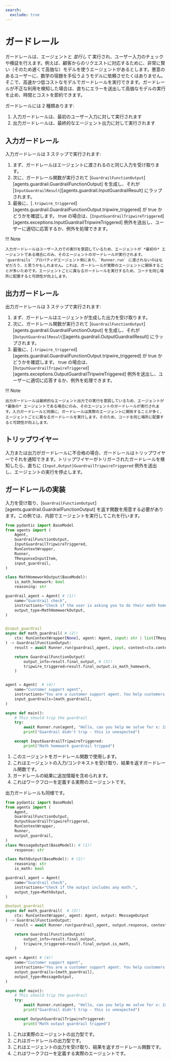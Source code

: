 ```yaml
---
search:
  exclude: true
---
```

# ガードレール

ガードレールは、エージェントと _並行して_ 実行され、ユーザー入力のチェックや検証を行えます。例えば、顧客からのリクエストに対応するために、非常に賢い（そのため遅くて高価な）モデルを使うエージェントがあるとします。悪意のあるユーザーに、数学の宿題を手伝うようモデルに依頼させたくはありません。そこで、高速かつ低コストなモデルでガードレールを実行できます。ガードレールが不正な利用を検知した場合は、直ちにエラーを送出して高価なモデルの実行を止め、時間とコストを節約できます。

ガードレールには 2 種類あります:

1. 入力ガードレールは、最初のユーザー入力に対して実行されます
2. 出力ガードレールは、最終的なエージェント出力に対して実行されます

## 入力ガードレール

入力ガードレールは 3 ステップで実行されます:

1. まず、ガードレールはエージェントに渡されるのと同じ入力を受け取ります。
2. 次に、ガードレール関数が実行されて [`GuardrailFunctionOutput`][agents.guardrail.GuardrailFunctionOutput] を生成し、それが [`InputGuardrailResult`][agents.guardrail.InputGuardrailResult] にラップされます。
3. 最後に、[`.tripwire_triggered`][agents.guardrail.GuardrailFunctionOutput.tripwire_triggered] が true かどうかを確認します。 true の場合は、[`InputGuardrailTripwireTriggered`][agents.exceptions.InputGuardrailTripwireTriggered] 例外を送出し、ユーザーに適切に応答するか、例外を処理できます。

!!! Note

    入力ガードレールはユーザー入力での実行を意図しているため、エージェントが *最初の* エージェントである場合にのみ、そのエージェントのガードレールが実行されます。`guardrails` プロパティがエージェント側にあり、`Runner.run` に渡されないのはなぜだろう、と思うかもしれません。これは、ガードレールが実際のエージェントに関係することが多いためです。エージェントごとに異なるガードレールを実行するため、コードを同じ場所に配置すると可読性が向上します。

## 出力ガードレール

出力ガードレールは 3 ステップで実行されます:

1. まず、ガードレールはエージェントが生成した出力を受け取ります。
2. 次に、ガードレール関数が実行されて [`GuardrailFunctionOutput`][agents.guardrail.GuardrailFunctionOutput] を生成し、それが [`OutputGuardrailResult`][agents.guardrail.OutputGuardrailResult] にラップされます。
3. 最後に、[`.tripwire_triggered`][agents.guardrail.GuardrailFunctionOutput.tripwire_triggered] が true かどうかを確認します。 true の場合は、[`OutputGuardrailTripwireTriggered`][agents.exceptions.OutputGuardrailTripwireTriggered] 例外を送出し、ユーザーに適切に応答するか、例外を処理できます。

!!! Note

    出力ガードレールは最終的なエージェント出力での実行を意図しているため、エージェントが *最後の* エージェントである場合にのみ、そのエージェントのガードレールが実行されます。入力ガードレールと同様に、ガードレールは実際のエージェントに関係することが多く、エージェントごとに異なるガードレールを実行します。そのため、コードを同じ場所に配置すると可読性が向上します。

## トリップワイヤー

入力または出力がガードレールに不合格の場合、ガードレールはトリップワイヤーでそれを通知できます。トリップワイヤーがトリガーされたガードレールを検知したら、直ちに `{Input,Output}GuardrailTripwireTriggered` 例外を送出し、エージェントの実行を停止します。

## ガードレールの実装

入力を受け取り、[`GuardrailFunctionOutput`][agents.guardrail.GuardrailFunctionOutput] を返す関数を用意する必要があります。この例では、内部でエージェントを実行してこれを行います。

```python
from pydantic import BaseModel
from agents import (
    Agent,
    GuardrailFunctionOutput,
    InputGuardrailTripwireTriggered,
    RunContextWrapper,
    Runner,
    TResponseInputItem,
    input_guardrail,
)

class MathHomeworkOutput(BaseModel):
    is_math_homework: bool
    reasoning: str

guardrail_agent = Agent( # (1)!
    name="Guardrail check",
    instructions="Check if the user is asking you to do their math homework.",
    output_type=MathHomeworkOutput,
)


@input_guardrail
async def math_guardrail( # (2)!
    ctx: RunContextWrapper[None], agent: Agent, input: str | list[TResponseInputItem]
) -> GuardrailFunctionOutput:
    result = await Runner.run(guardrail_agent, input, context=ctx.context)

    return GuardrailFunctionOutput(
        output_info=result.final_output, # (3)!
        tripwire_triggered=result.final_output.is_math_homework,
    )


agent = Agent(  # (4)!
    name="Customer support agent",
    instructions="You are a customer support agent. You help customers with their questions.",
    input_guardrails=[math_guardrail],
)

async def main():
    # This should trip the guardrail
    try:
        await Runner.run(agent, "Hello, can you help me solve for x: 2x + 3 = 11?")
        print("Guardrail didn't trip - this is unexpected")

    except InputGuardrailTripwireTriggered:
        print("Math homework guardrail tripped")
```

1. このエージェントをガードレール関数で使用します。
2. これはエージェントの入力/コンテキストを受け取り、結果を返すガードレール関数です。
3. ガードレールの結果に追加情報を含められます。
4. これはワークフローを定義する実際のエージェントです。

出力ガードレールも同様です。

```python
from pydantic import BaseModel
from agents import (
    Agent,
    GuardrailFunctionOutput,
    OutputGuardrailTripwireTriggered,
    RunContextWrapper,
    Runner,
    output_guardrail,
)
class MessageOutput(BaseModel): # (1)!
    response: str

class MathOutput(BaseModel): # (2)!
    reasoning: str
    is_math: bool

guardrail_agent = Agent(
    name="Guardrail check",
    instructions="Check if the output includes any math.",
    output_type=MathOutput,
)

@output_guardrail
async def math_guardrail(  # (3)!
    ctx: RunContextWrapper, agent: Agent, output: MessageOutput
) -> GuardrailFunctionOutput:
    result = await Runner.run(guardrail_agent, output.response, context=ctx.context)

    return GuardrailFunctionOutput(
        output_info=result.final_output,
        tripwire_triggered=result.final_output.is_math,
    )

agent = Agent( # (4)!
    name="Customer support agent",
    instructions="You are a customer support agent. You help customers with their questions.",
    output_guardrails=[math_guardrail],
    output_type=MessageOutput,
)

async def main():
    # This should trip the guardrail
    try:
        await Runner.run(agent, "Hello, can you help me solve for x: 2x + 3 = 11?")
        print("Guardrail didn't trip - this is unexpected")

    except OutputGuardrailTripwireTriggered:
        print("Math output guardrail tripped")
```

1. これは実際のエージェントの出力型です。
2. これはガードレールの出力型です。
3. これはエージェントの出力を受け取り、結果を返すガードレール関数です。
4. これはワークフローを定義する実際のエージェントです。